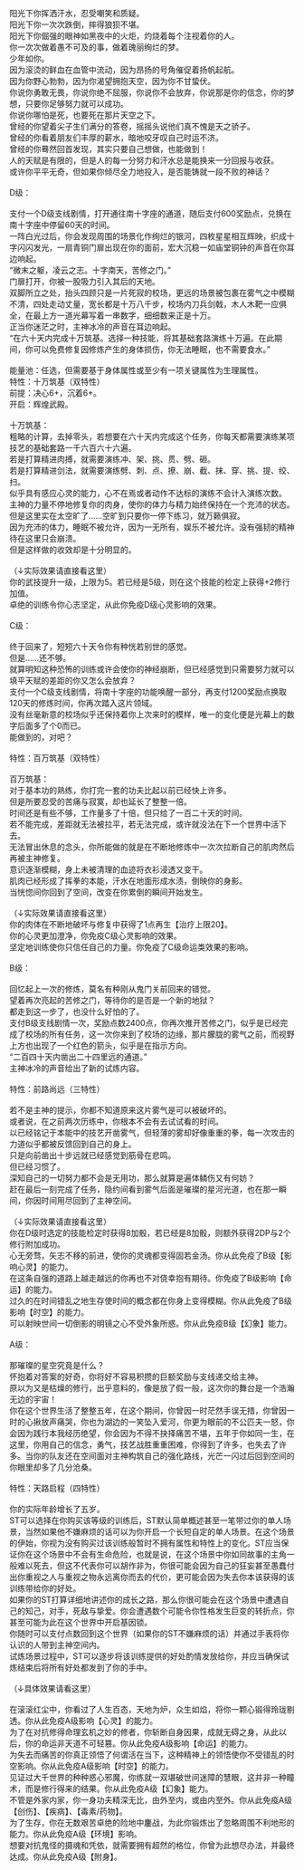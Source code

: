 <title>十字南天</title>
<meta name="GENERATOR" content="WinCHM">
<meta http-equiv="Content-Type" content="text/html; charset=gb2312">
<br>阳光下你挥洒汗水，忍受嘲笑和质疑。
<br>阳光下你一次次跌倒，摔得狼狈不堪。
<br>阳光下你倔强的眼神如黑夜中的火炬，灼烧着每个注视着你的人。
<br>你一次次做着愚不可及的事，做着瑰丽绚烂的梦。
<br>少年如你。
<br>因为滚烫的鲜血在血管中流动，因为昂扬的号角催促着扬帆起航。
<br>因为你野心勃勃，因为你渴望拥抱天空，因为你不甘蛰伏。
<br>你说你勇敢无畏，你说你绝不屈服，你说你不会放弃，你说那是你的信念，你的梦想，只要你足够努力就可以成功。
<br>你说你哪怕是死，也要死在那片天空之下。
<br>曾经的你望着尖子生们满分的答卷，摇摇头说他们真不愧是天之骄子。
<br>曾经的你看着朋友们丰厚的薪水，暗地咬牙叹自己时运不济。
<br>曾经的你蓦然回首发现，其实只要自己想做，也能做到！
<br>人的天赋是有限的，但是人的每一分努力和汗水总是能换来一分回报与收获。
<br>或许你平平无奇，但如果你倾尽全力地投入，是否能铸就一段不败的神话？
<br>
<br>D级：
<br>
<br>支付一个D级支线剧情，打开通往南十字座的通道，随后支付600奖励点，兑换在南十字座中停留60天的时间。
<br>一阵白光过后，你会发现周围的场景化作绚烂的银河，四枚星星相互辉映，织成十字闪闪发光，一扇青铜门扉出现在你的面前，宏大沉稳一如庙堂铜钟的声音在你耳边响起。
<br>“微末之躯，凌云之志。十字南天，苦修之门。”
<br>门扉打开，你被一股吸力引入其后的天地。
<br>双脚所立之处，抬头四顾只是一片死寂的校场，更远的场景被包裹在雾气之中模糊不清，四处走动丈量，宽长都是十万八千步，校场内刀兵剑戟，木人木靶一应俱全，在最上方一道光幕写着一串数字，细细数来正是十万。
<br>正当你迷茫之时，主神冰冷的声音在耳边响起。
<br>“在六十天内完成十万筑基。选择一种技能，将其基础套路演练十万遍。在此期间，你可以免费修复因修炼产生的身体损伤，你无法睡眠，也不需要食水。”
<br>
<br>能量池：任选，但需要基于身体属性或至少有一项关键属性为生理属性。
<br>特性：十万筑基（双特性）
<br>前提：决心6+，沉着6+。
<br>开启：辉煌武殿。
<br>
<br>十万筑基：
<br>粗略的计算，去掉零头，若想要在六十天内完成这个任务，你每天都需要演练某项技艺的基础套路一千六百六十六遍。
<br>若是打算精进肉搏，就需要演练冲、架、挑、贯、劈、砸。
<br>若是打算精进剑法，就需要演练劈、刺、点、撩、崩、截、抹、穿、挑、提、绞、扫。
<br>似乎具有感应心灵的能力，心不在焉或者动作不达标的演练不会计入演练次数。
<br>主神的力量不停地修复你的肉身，使你的体力与精力始终保持在一个充沛的状态。
<br>但是这里实在太空旷了……空旷到只要你一停下练习，就万籁俱寂。
<br>因为充沛的体力，睡眠不被允许，因为一无所有，娱乐不被允许。没有强韧的精神待在这里只会崩溃。
<br>但是这样做的收效却是十分明显的。
<br>
<br>（↓实际效果请直接看这里）
<br>你的武技提升一级，上限为5。若已经是5级，则在这个技能的检定上获得+2修行加值。
<br>卓绝的训练令你心志坚定，从此你免疫D级心灵影响的效果。
<br>
<br>C级：
<br>
<br>终于回来了，短短六十天令你有种恍若别世的感觉。
<br>但是……还不够。
<br>就算明知这种恐怖的训练或许会使你的神经崩断，但已经感觉到只需要努力就可以填平天赋的差距的你又怎么会放弃？
<br>支付一个C级支线剧情，将南十字座的功能唤醒一部分，再支付1200奖励点换取120天的修炼时间，你再次踏入这片领域。
<br>没有丝毫新意的校场似乎还保持着你上次来时的模样，唯一的变化便是光幕上的数字后面多了个0而已。
<br>能做到的，对吧？
<br>
<br>特性：百万筑基（双特性）
<br>
<br>百万筑基：
<br>对于基本功的熟练，你打完一套的功夫比起以前已经快上许多。
<br>但是所要忍受的苦痛与寂寞，却也延长了整整一倍。
<br>时间还是有些不够，工作量多了十倍，但只给了一百二十天的时间。
<br>若不能完成，差距就无法被拉平，若无法完成，或许就没法在下一个世界中活下去。
<br>无法冒出休息的念头，你所能做的就是在不断地修炼中一次次拉断自己的肌肉然后再被主神修复。
<br>意识逐渐模糊，身上未被清理的血迹将衣衫浸透又变干。
<br>肌肉已经形成了挥拳的本能，汗水在地面形成水渍，倒映你的身影。
<br>当恍惚间你回到了空间，改变在你累倒的瞬间开始发生。
<br>
<br>（↓实际效果请直接看这里）
<br>你的肉体在不断地破坏与修复中获得了1点再生【治疗上限20】。
<br>你的心灵更加澄净，你免疫C级心灵影响的效果。
<br>坚定地训练使你只信任自己的力量。你免疫了C级命运类效果的影响。
<br>
<br>B级：
<br>
<br>回忆起上一次的修炼，莫名有种刚从鬼门关前回来的错觉。
<br>望着再次亮起的苦修之门，等待你的是否是一个新的地狱？
<br>都走到这一步了，也没什么好怕的了。
<br>支付B级支线剧情一次，奖励点数2400点，你再次推开苦修之门，似乎是已经完成了校场的所有任务，这一次你来到了校场的边缘，那片朦胧的雾气之前，而视野上方也出现了一个红色的箭头，似乎是在指示方向。
<br>“二百四十天内凿出二十四里远的通道。”
<br>主神冰冷的声音给出了新的试炼内容。
<br>
<br>特性：前路尚远（三特性）
<br>
<br>若不是主神的提示，你都不知道原来这片雾气是可以被破坏的。
<br>或者说，在之前两次历练中，你根本不会有去试试看的时间。
<br>以已经铭记于本能中的技艺开凿雾气，但轻薄的雾却好像重重的拳，每一次攻击的力道似乎都被反馈回到自己的身上。
<br>只是向前凿出十步远就已经感觉到筋骨在悲鸣。
<br>但已经习惯了。
<br>深知自己的一切努力都不会是无用功，那么就算是遍体鳞伤又有何妨？
<br>赶在最后一刻完成了任务，隐约间看到雾气后面是璀璨的星河光道，也在那一瞬间，你因时间用尽回到了主神空间。
<br>
<br>（↓实际效果请直接看这里）
<br>你在D级时选定的技能检定时获得8加骰，若已经是8加骰，则额外获得2DP与2个修行附加成功。
<br>心无旁骛，矢志不移的前进，使你的灵魂都变得固若金汤。你从此免疫了B级【影响心灵】的能力。
<br>在这条自强的道路上越走越远的你再也不对侥幸抱有期待。你免疫了B级影响【命运】的能力。
<br>过久的在时间错乱之地生存使时间的概念都在你身上变得模糊。你从此免疫了B级影响【时空】的能力。
<br>可以射映世间一切倒影的明镜之心不受外象所惑。你从此免疫B级【幻象】能力。
<br>
<br>A级：
<br>
<br>那璀璨的星空究竟是什么？
<br>怀抱着对答案的好奇，你将好不容易积攒的巨额奖励与支线递交给主神。
<br>原以为又是枯燥的修行，出乎意料的，像是放了假一般，这次你的舞台是一个浩瀚无边的宇宙！
<br>你在这个世界生活了整整五年，在这个期间，你曾因一时茫然手误无措，你曾因一时的心揪放声痛哭，你也为湖边的一笑坠入爱河，你更为眼前的不公匹夫一怒，你会因为践行本我经历绝望，你会因为不得不抉择痛苦不堪，五年于你如同一生，在这里，你用自己的信念，勇气，技艺战胜重重困难，你得到了许多，也失去了许多。当你的队友还在空间面对主神构筑自己的强化路线，光芒一闪过后回到空间的你眼里却多了几分沧桑。
<br>
<br>特性：天路启程（四特性）
<br>
<br>你的实际年龄增长了五岁。
<br>ST可以选择在你购买该等级的训练后，ST默认简单概述甚至一笔带过你的单人场景，当然如果他不嫌麻烦的话可以为你开启一个长短自定的单人场景。在这个场景的伊始，你视为没有购买过该训练般暂时不拥有属性和特性上的变化。ST应当保证你在这个场景中不会有生命危险，也就是说，在这个场景中你如同故事的主角一般难以死去，但这不代表你可以胡作非为，你很可能会因为自己的狂妄甚至愚蠢付出你重视之人与重视之物永远离你而去的代价，更可能会因为失去你本该获得的该训练带给你的好处。
<br>如果你的ST打算详细地讲述你的成长之路，那么你很可能会在这个场景中遭遇自己的知己，对手，死敌与挚爱。你会遭遇数个可能令你性格发生巨变的转折点，你甚至可能为此在这个世界中开启基因锁。
<br>你随时可以支付点数回到这个世界（如果你的ST不嫌麻烦的话）并通过手表将你认识的人带到主神空间内。
<br>试炼场景过程中，ST可以逐步将该训练提供的好处酌情发放给你，并应当确保试炼结束后将所有好处都发到了你的手中。
<br>
<br>（↓具体效果请看这里）
<br>
<br>在滚滚红尘中，你看过了人生百态，天地为炉，众生如焰，将你一颗心锻得玲珑剔透。你从此免疫A级影响【心灵】的能力。
<br>为了在对抗修得命理玄机之妙的修者，你斩断自身因果，成就无碍之身，从此以后，你的命运非天道不可轻篡。你从此免疫A级影响【命运】的能力。
<br>为失去而痛苦的你真正领悟了何谓活在当下，这种精神上的领悟使你不受错乱的时空影响。你从此免疫A级影响【时空】的能力。
<br>见证过大千世界的种种惑心邪魔，你练就一双堪破世间迷障的慧眼，这并非一种瞳术，而是修行得来的结果。你从此免疫A级【幻象】能力。
<br>不管是外家内家，你一身功夫精深无比，由外至内，或由内至外。你从此免疫A级【创伤】、【疾病】、【毒素/药物】。
<br>为了生存，你在无数艰苦卓绝的险地中鏖战，为此你锻炼出了忽略周围不利地形的能力。你从此免疫A级【环境】影响。
<br>想要对抗鬼怪的摄魂和凭依，就需要拥有超然的格位，你曾为此想尽办法，并最终达成。你从此免疫A级【附身】。
